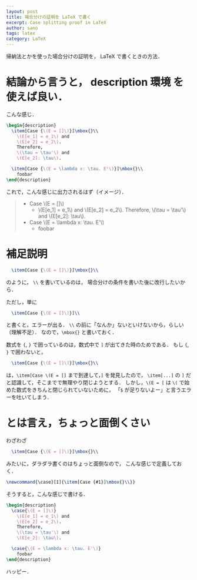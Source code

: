 ```yaml
---
layout: post
title: 場合分けの証明を LaTeX で書く
excerpt: Case splitting proof in LaTeX
author: sano
tags: latex
category: LaTeX
---
```


帰納法とかを使った場合分けの証明を，
LaTeX で書くときの方法．

# 結論から言うと， **description 環境** を使えば良い．

こんな感じ．

```latex
\begin{description}
  \item[Case {\(E = []\)}]\mbox{}\\
    \(E[e_1] = e_1\) and
    \(E[e_2] = e_2\).
    Therefore,
    \(\tau = \tau'\) and
    \(E[e_2]: \tau\).

  \item[Case {\(E = \lambda x: \tau. E'\)}]\mbox{}\\
    foobar
\end{description}
```

これで，こんな感じに出力されるはず（イメージ）．

> - Case \\(E = []\\)
>   - \\(E[e_1] = e_1\\) and
>     \\(E[e_2] = e_2\\).
>     Therefore,
>     \\(\tau = \tau'\\) and
>     \\(E[e_2]: \tau\\).
> - Case \\(E = \lambda x: \tau. E'\\)
>   - foobar

# 補足説明

```latex
  \item[Case {\(E = []\)}]\mbox{}\\
```

のように，
`\\`
を書いているのは，
場合分けの条件を書いた後に改行したいから．

ただし，単に

```latex
  \item[Case {\(E = []\)}]\\
```

と書くと，エラーが出る．
`\\` の前に「なんか」ないといけないから，らしい（理解不足）．
なので，`\mbox{}` と書いておく．

数式を `{`, `}` で囲っているのは，数式中で `]` が出てきた時のためである．
もし `{`, `}` で囲わないと，

```latex
  \item[Case {\(E = []\)}]\mbox{}\\
```

は，`\item[Case \(E = []` まで到達して，`]` を発見したので，
`\item[...]` の `]` だと認識して，そこまでで無理やり閉じようとする．
しかし，`\(E = [` は `\(` で始めた数式をきちんと閉じられていないために，
「`$` が足りないよー」と言うエラーを吐いてしまう．

# とは言え，ちょっと面倒くさい

わざわざ

```latex
  \item[Case {\(E = []\)}]\mbox{}\\
```

みたいに，ダラダラ書くのはちょっと面倒なので，
こんな感じで定義しておく．

```latex
\newcommand{\case}[1]{\item[Case {#1}]\mbox{}\\}}
```

そうすると，こんな感じで書ける．

```latex
\begin{description}
  \case{\(E = []\)}
    \(E[e_1] = e_1\) and
    \(E[e_2] = e_2\).
    Therefore,
    \(\tau = \tau'\) and
    \(E[e_2]: \tau\).

  \case{\(E = \lambda x: \tau. E'\)}
    foobar
\end{description}
```

ハッピー．

